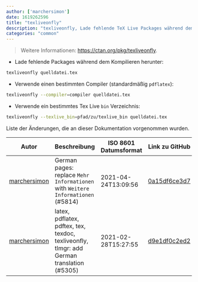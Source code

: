 ```yaml
---
author: ['marchersimon']
date: 1619262596
title: "texliveonfly"
description: "texliveonfly, Lade fehlende TeX Live Packages während dem Kompilieren einer `.tex` Datei herunter."
categories: "common"
---
```

> Weitere Informationen: <https://ctan.org/pkg/texliveonfly>.

- Lade fehlende Packages während dem Kompilieren herunter:

```bash
texliveonfly quelldatei.tex
```

- Verwende einen bestimmten Compiler (standardmäßig `pdflatex`):

```bash
texliveonfly --compiler=compiler quelldatei.tex
```

- Verwende ein bestimmtes Tex Live `bin` Verzeichnis:

```bash
texliveonfly --texlive_bin=pfad/zu/texlive_bin quelldatei.tex
```
Liste der Änderungen, die an dieser Dokumentation vorgenommen wurden.


Autor | Beschreibung | ISO 8601 Datumsformat | Link zu GitHub
------|-----|-----|-----
[marchersimon](mailto:50295997+marchersimon@users.noreply.github.com) | German pages: replace `Mehr Informationen` with `Weitere Informationen` (#5814) | 2021-04-24T13:09:56 | [0a15df6ce3d7](https://github.com/tldr-pages/tldr/commit/0a15df6ce3d790b71b8fa4ae2e8befe0ed0806c7)
[marchersimon](mailto:50295997+marchersimon@users.noreply.github.com) | latex, pdflatex, pdftex, tex, texdoc, texliveonfly, tlmgr: add German translation (#5305) | 2021-02-28T15:27:55 | [d9e1df0c2ed2](https://github.com/tldr-pages/tldr/commit/d9e1df0c2ed2c9b684791ed538e276c9ed3cdfd8)

